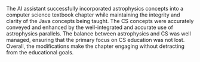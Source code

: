 The AI assistant successfully incorporated astrophysics concepts into a computer science textbook chapter while maintaining the integrity and clarity of the Java concepts being taught. The CS concepts were accurately conveyed and enhanced by the well-integrated and accurate use of astrophysics parallels. The balance between astrophysics and CS was well managed, ensuring that the primary focus on CS education was not lost. Overall, the modifications make the chapter engaging without detracting from the educational goals.